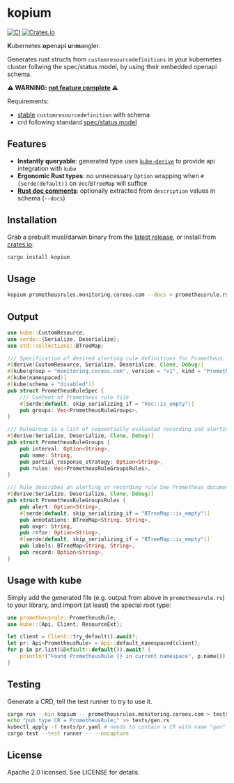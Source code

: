 # kopium

[![CI](https://github.com/kube-rs/kopium/actions/workflows/release.yml/badge.svg)](https://github.com/kube-rs/kopium/actions/workflows/release.yml)
[![Crates.io](https://img.shields.io/crates/v/kopium.svg)](https://crates.io/crates/kopium)

**K**ubernetes **op**enap**i** **u**n**m**angler.

Generates rust structs from `customresourcedefinitions` in your kubernetes cluster follwing the spec/status model, by using their embedded openapi schema.

**⚠️ WARNING: [not feature complete](https://github.com/kube-rs/kopium/issues) ⚠️**

Requirements:

- [stable](https://kubernetes.io/blog/2019/09/18/kubernetes-1-16-release-announcement/#custom-resources-reach-general-availability) `customresourcedefinition` with schema
- crd following standard [spec/status model](https://kubernetes.io/docs/concepts/overview/working-with-objects/kubernetes-objects/#object-spec-and-status)

## Features

- **Instantly queryable**: generated type uses [`kube-derive`](https://docs.rs/kube/latest/kube/derive.CustomResource.html) to provide api integration with `kube`
- **Ergonomic Rust types**: no unnecessary `Option` wrapping when `#[serde(default)]` on `Vec`/`BTreeMap` will suffice
- **[Rust doc comments](https://doc.rust-lang.org/rust-by-example/meta/doc.html#doc-comments)**: optionally extracted from `description` values in schema (`--docs`)

## Installation

Grab a prebuilt musl/darwin binary from the [latest release](https://github.com/kube-rs/kopium/releases), or install from [crates.io](https://crates.io/crates/kopium):

```sh
cargo install kopium
```

## Usage

```sh
kopium prometheusrules.monitoring.coreos.com --docs > prometheusrule.rs
```

## Output

```rust
use kube::CustomResource;
use serde::{Serialize, Deserialize};
use std::collections::BTreeMap;

/// Specification of desired alerting rule definitions for Prometheus.
#[derive(CustomResource, Serialize, Deserialize, Clone, Debug)]
#[kube(group = "monitoring.coreos.com", version = "v1", kind = "PrometheusRule", plural = "prometheusrules")]
#[kube(namespaced)]
#[kube(schema = "disabled")]
pub struct PrometheusRuleSpec {
    /// Content of Prometheus rule file
    #[serde(default, skip_serializing_if = "Vec::is_empty")]
    pub groups: Vec<PrometheusRuleGroups>,
}

/// RuleGroup is a list of sequentially evaluated recording and alerting rules. Note: PartialResponseStrategy is only used by ThanosRuler and will be ignored by Prometheus instances.  Valid values for this field are 'warn' or 'abort'.  More info: https://github.com/thanos-io/thanos/blob/master/docs/components/rule.md#partial-response
#[derive(Serialize, Deserialize, Clone, Debug)]
pub struct PrometheusRuleGroups {
    pub interval: Option<String>,
    pub name: String,
    pub partial_response_strategy: Option<String>,
    pub rules: Vec<PrometheusRuleGroupsRules>,
}

/// Rule describes an alerting or recording rule See Prometheus documentation: [alerting](https://www.prometheus.io/docs/prometheus/latest/configuration/alerting_rules/) or [recording](https://www.prometheus.io/docs/prometheus/latest/configuration/recording_rules/#recording-rules) rule
#[derive(Serialize, Deserialize, Clone, Debug)]
pub struct PrometheusRuleGroupsRules {
    pub alert: Option<String>,
    #[serde(default, skip_serializing_if = "BTreeMap::is_empty")]
    pub annotations: BTreeMap<String, String>,
    pub expr: String,
    pub r#for: Option<String>,
    #[serde(default, skip_serializing_if = "BTreeMap::is_empty")]
    pub labels: BTreeMap<String, String>,
    pub record: Option<String>,
}
```

## Usage with kube

Simply add the generated file (e.g. output from above in `prometheusrule.rs`) to your library, and import (at least) the special root type:


```rust
use prometheusrule::PrometheusRule;
use kube::{Api, Client, ResourceExt};

let client = Client::try_default().await?;
let pr: Api<PrometheusRule> = Api::default_namespaced(client);
for p in pr.list(&Default::default()).await? {
    println!("Found PrometheusRule {} in current namespace", p.name());
}
```

## Testing

Generate a CRD, tell the test runner to try to use it.

```sh
cargo run --bin kopium -- prometheusrules.monitoring.coreos.com > tests/gen.rs
echo "pub type CR = PrometheusRule;" >> tests/gen.rs
kubectl apply -f tests/pr.yaml # needs to contain a CR with name "gen"
cargo test --test runner -- --nocapture
```

## License

Apache 2.0 licensed. See LICENSE for details.
